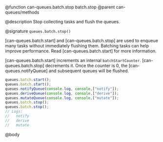 @function can-queues.batch.stop batch.stop
@parent can-queues/methods


@description Stop collecting tasks and flush the queues.

@signature `queues.batch.stop()`

[can-queues.batch.start] and [can-queues.batch.stop] are used to enqueue many tasks without immediately
flushing them. Batching tasks can help improve performance.  Read [can-queues.batch.start] for more information.

[can-queues.batch.start] increments an internal `batchStartCounter`.  [can-queues.batch.stop] decrements
it. Once the counter is 0, the [can-queues.notifyQueue] and subsequent queues will be flushed.

```javascript
queues.batch.start();
queues.batch.start();
queues.notifyQueue(console.log, console,["notify"]);
queues.deriveQueue(console.log, console,["derive"]);
queues.mutateQueue(console.log, console,["mutate"]);
queues.batch.stop();
queues.batch.stop();
// Logs:
//   notify
//   derive
//   mutate
```

@body
